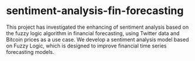 # sentiment-analysis-fin-forecasting
This project has investigated the enhancing of sentiment analysis based on the fuzzy logic algorithm in financial forecasting, using Twitter data and Bitcoin prices as a use case. We develop a sentiment analysis model based on Fuzzy Logic,  which is designed to improve financial time series forecasting models.
